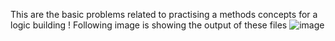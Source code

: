This are the basic problems related to practising a methods concepts for a logic building !
Following image is showing the output of these files
![image](https://github.com/user-attachments/assets/c3b8fac0-ae60-42c0-956d-dff75df22489)
